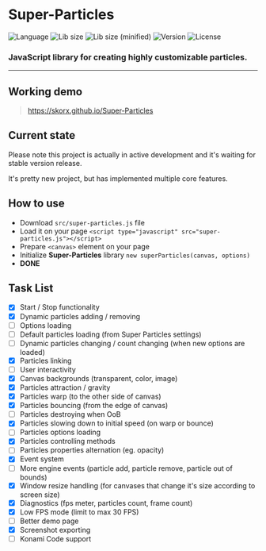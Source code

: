 # Super-Particles
![Language](https://img.shields.io/badge/-javascript-blue.svg)
![Lib size](https://img.shields.io/github/size/SkorX/Super-Particles/dist/super-particles.js.svg)
![Lib size (minified)](https://img.shields.io/github/size/SkorX/Super-Particles/dist/super-particles.min.js.svg?color=blue&label=size%20%28minified%29&logoColor=blue)
![Version](https://img.shields.io/github/manifest-json/v/SkorX/Super-Particles.svg)
![License](https://img.shields.io/github/license/SkorX/Super-Particles.svg)

### JavaScript library for creating highly customizable particles.
-----

## Working demo
> https://skorx.github.io/Super-Particles

## Current state
Please note this project is actually in active development and it's waiting for stable version release.

It's pretty new project, but has implemented multiple core features.

## How to use
- Download `src/super-particles.js` file
- Load it on your page `<script type="javascript" src="super-particles.js"></script>`
- Prepare `<canvas>` element on your page
- Initialize **Super-Particles** library `new superParticles(canvas, options)`
- **DONE**

## Task List
- [x] Start / Stop functionality
- [x] Dynamic particles adding / removing
- [ ] Options loading
- [ ] Default particles loading (from Super Particles settings)
- [ ] Dynamic particles changing / count changing (when new options are loaded)
- [x] Particles linking
- [ ] User interactivity
- [x] Canvas backgrounds (transparent, color, image)
- [x] Particles attraction / gravity
- [x] Particles warp (to the other side of canvas)
- [x] Particles bouncing (from the edge of canvas)
- [ ] Particles destroying when OoB
- [x] Particles slowing down to initial speed (on warp or bounce)
- [ ] Particles options loading
- [x] Particles controlling methods
- [ ] Particles properties alternation (eg. opacity)
- [x] Event system
- [ ] More engine events (particle add, particle remove, particle out of bounds)
- [x] Window resize handling (for canvases that change it's size according to screen size)
- [x] Diagnostics (fps meter, particles count, frame count)
- [x] Low FPS mode (limit to max 30 FPS)
- [ ] Better demo page
- [x] Screenshot exporting
- [ ] Konami Code support
